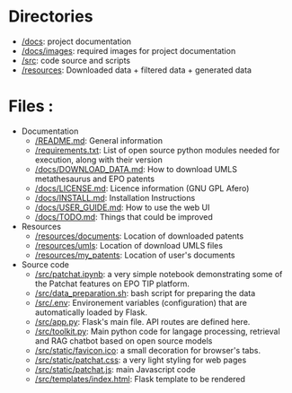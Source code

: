 # Directories
* [/docs](/docs): project documentation
* [/docs/images](/docs/images): required images for project documentation
* [/src](/src): code source and scripts
* [/resources](/resources): Downloaded data + filtered data + generated data

# Files :
* Documentation
    * [/README.md](/README.md): General information
    * [/requirements.txt](/requirements.txt): List of open source python modules needed for execution, along with their version
    * [/docs/DOWNLOAD_DATA.md](/docs/DOWNLOAD_DATA.md): How to download UMLS metathesaurus and EPO patents
    * [/docs/LICENSE.md](/docs/LICENSE.md): Licence information (GNU GPL Afero)
    * [/docs/INSTALL.md](/docs/INSTALL.md): Installation Instructions
    * [/docs/USER_GUIDE.md](/docs/USER_GUIDE.md): How to use the web UI
    * [/docs/TODO.md](/docs/TODO.md): Things that could be improved
* Resources
    * [/resources/documents](/resources/documents): Location of downloaded patents
    * [/resources/umls](/resources/umls): Location of download UMLS files
    * [/resources/my_patents](/resources/my_pâtents): Location of user's documents
* Source code
    * [/src/patchat.ipynb](/src/patchat.ipynb): a very simple notebook demonstrating some of the Patchat features on EPO TIP platform.
    * [/src/data_preparation.sh](/src/data_preparation.sh): bash script for preparing the data
    * [/src/.env](/src/.env): Environement variables (configuration) that are automatically loaded by Flask.
    * [/src/app.py](/src/app.py): Flask's main file. API routes are defined here.
    * [/src/toolkit.py](/src/toolkit.py): Main python code for langage processing, retrieval and RAG chatbot based on open source models
    * [/src/static/favicon.ico](/src/static/favicon.ico): a small decoration for browser's tabs.
    * [/src/static/patchat.css](/src/static/patchat.css): a very light styling for web pages
    * [/src/static/patchat.js](/src/static/patchat.css): main Javascript code
    * [/src/templates/index.html](/src/templates/index.html): Flask template to be rendered
    
    




    